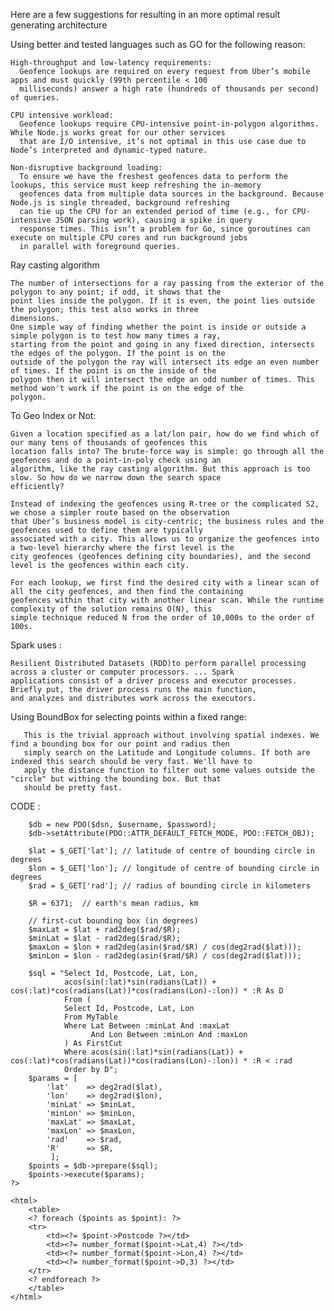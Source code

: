 Here are a few suggestions for resulting in an more optimal result generating architecture 


Using better and tested languages such as GO for the following reason:

    High-throughput and low-latency requirements: 
      Geofence lookups are required on every request from Uber’s mobile apps and must quickly (99th percentile < 100 
      milliseconds) answer a high rate (hundreds of thousands per second) of queries.
    
    CPU intensive workload: 
      Geofence lookups require CPU-intensive point-in-polygon algorithms. While Node.js works great for our other services 
      that are I/O intensive, it’s not optimal in this use case due to Node’s interpreted and dynamic-typed nature.
    
    Non-disruptive background loading: 
      To ensure we have the freshest geofences data to perform the lookups, this service must keep refreshing the in-memory   
      geofences data from multiple data sources in the background. Because Node.js is single threaded, background refreshing 
      can tie up the CPU for an extended period of time (e.g., for CPU-intensive JSON parsing work), causing a spike in query 
      response times. This isn’t a problem for Go, since goroutines can execute on multiple CPU cores and run background jobs 
      in parallel with foreground queries.




Ray casting algorithm

    The number of intersections for a ray passing from the exterior of the polygon to any point; if odd, it shows that the 
    point lies inside the polygon. If it is even, the point lies outside the polygon; this test also works in three 
    dimensions.
    One simple way of finding whether the point is inside or outside a simple polygon is to test how many times a ray, 
    starting from the point and going in any fixed direction, intersects the edges of the polygon. If the point is on the 
    outside of the polygon the ray will intersect its edge an even number of times. If the point is on the inside of the 
    polygon then it will intersect the edge an odd number of times. This method won't work if the point is on the edge of the 
    polygon.



To Geo Index or Not: 

    Given a location specified as a lat/lon pair, how do we find which of our many tens of thousands of geofences this 
    location falls into? The brute-force way is simple: go through all the geofences and do a point-in-poly check using an 
    algorithm, like the ray casting algorithm. But this approach is too slow. So how do we narrow down the search space 
    efficiently?

    Instead of indexing the geofences using R-tree or the complicated S2, we chose a simpler route based on the observation 
    that Uber’s business model is city-centric; the business rules and the geofences used to define them are typically 
    associated with a city. This allows us to organize the geofences into a two-level hierarchy where the first level is the 
    city geofences (geofences defining city boundaries), and the second level is the geofences within each city.

    For each lookup, we first find the desired city with a linear scan of all the city geofences, and then find the containing 
    geofences within that city with another linear scan. While the runtime complexity of the solution remains O(N), this 
    simple technique reduced N from the order of 10,000s to the order of 100s.



Spark uses :
   
    Resilient Distributed Datasets (RDD)to perform parallel processing across a cluster or computer processors. ... Spark 
    applications consist of a driver process and executor processes. Briefly put, the driver process runs the main function, 
    and analyzes and distributes work across the executors.

Using BoundBox for selecting points within a fixed range:
       
       This is the trivial approach without involving spatial indexes. We find a bounding box for our point and radius then 
       simply search on the Latitude and Longitude columns. If both are indexed this search should be very fast. We'll have to 
       apply the distance function to filter out some values outside the "circle" but withing the bounding box. But that 
       should be pretty fast. 
       
       
   CODE :
        
        $db = new PDO($dsn, $username, $password);
        $db->setAttribute(PDO::ATTR_DEFAULT_FETCH_MODE, PDO::FETCH_OBJ);

        $lat = $_GET['lat']; // latitude of centre of bounding circle in degrees
        $lon = $_GET['lon']; // longitude of centre of bounding circle in degrees
        $rad = $_GET['rad']; // radius of bounding circle in kilometers

        $R = 6371;  // earth's mean radius, km

        // first-cut bounding box (in degrees)
        $maxLat = $lat + rad2deg($rad/$R);
        $minLat = $lat - rad2deg($rad/$R);
        $maxLon = $lon + rad2deg(asin($rad/$R) / cos(deg2rad($lat)));
        $minLon = $lon - rad2deg(asin($rad/$R) / cos(deg2rad($lat)));

        $sql = "Select Id, Postcode, Lat, Lon,      
                acos(sin(:lat)*sin(radians(Lat)) + cos(:lat)*cos(radians(Lat))*cos(radians(Lon)-:lon)) * :R As D
                From (
                Select Id, Postcode, Lat, Lon
                From MyTable
                Where Lat Between :minLat And :maxLat
                      And Lon Between :minLon And :maxLon
                ) As FirstCut
                Where acos(sin(:lat)*sin(radians(Lat)) + cos(:lat)*cos(radians(Lat))*cos(radians(Lon)-:lon)) * :R < :rad
                Order by D";
        $params = [
            'lat'    => deg2rad($lat),
            'lon'    => deg2rad($lon),
            'minLat' => $minLat,
            'minLon' => $minLon,
            'maxLat' => $maxLat,
            'maxLon' => $maxLon,
            'rad'    => $rad,
            'R'      => $R,
             ];
        $points = $db->prepare($sql);
        $points->execute($params);
    ?>
    
    <html>
        <table>
        <? foreach ($points as $point): ?>
        <tr>
            <td><?= $point->Postcode ?></td>
            <td><?= number_format($point->Lat,4) ?></td>
            <td><?= number_format($point->Lon,4) ?></td>
            <td><?= number_format($point->D,3) ?></td>
        </tr>
        <? endforeach ?>
        </table>
    </html>

